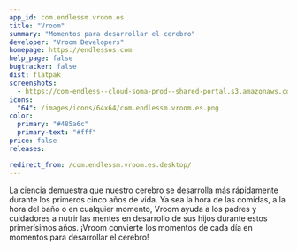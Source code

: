 ```yaml
---
app_id: com.endlessm.vroom.es
title: "Vroom"
summary: "Momentos para desarrollar el cerebro"
developer: "Vroom Developers"
homepage: https://endlessos.com
help_page: false
bugtracker: false
dist: flatpak
screenshots:
  - https://com-endless--cloud-soma-prod--shared-portal.s3.amazonaws.com/app118.screenshots.d1dff609-68c1-471d-9ea1-d6761639eb14.jpg
icons:
  "64": /images/icons/64x64/com.endlessm.vroom.es.png
color:
  primary: "#485a6c"
  primary-text: "#fff"
price: false
releases:

redirect_from: /com.endlessm.vroom.es.desktop/
---
```


<p>La ciencia demuestra que nuestro cerebro se desarrolla más rápidamente durante los primeros cinco años de vida. Ya sea la hora de las comidas, a la hora del baño o en cualquier momento, Vroom ayuda a los padres y cuidadores a nutrir las mentes en desarrollo de sus hijos durante estos primerísimos años. ¡Vroom convierte los momentos de cada día en momentos para desarrollar el cerebro!</p>